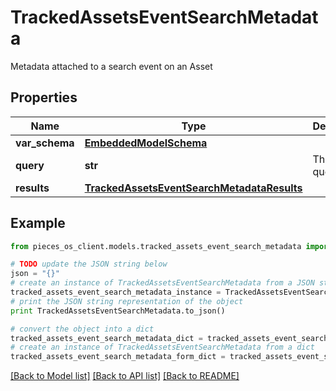 # TrackedAssetsEventSearchMetadata

Metadata attached to a search event on an Asset

## Properties
Name | Type | Description | Notes
------------ | ------------- | ------------- | -------------
**var_schema** | [**EmbeddedModelSchema**](EmbeddedModelSchema.md) |  | [optional] 
**query** | **str** | The search query itself | [optional] 
**results** | [**TrackedAssetsEventSearchMetadataResults**](TrackedAssetsEventSearchMetadataResults.md) |  | [optional] 

## Example

```python
from pieces_os_client.models.tracked_assets_event_search_metadata import TrackedAssetsEventSearchMetadata

# TODO update the JSON string below
json = "{}"
# create an instance of TrackedAssetsEventSearchMetadata from a JSON string
tracked_assets_event_search_metadata_instance = TrackedAssetsEventSearchMetadata.from_json(json)
# print the JSON string representation of the object
print TrackedAssetsEventSearchMetadata.to_json()

# convert the object into a dict
tracked_assets_event_search_metadata_dict = tracked_assets_event_search_metadata_instance.to_dict()
# create an instance of TrackedAssetsEventSearchMetadata from a dict
tracked_assets_event_search_metadata_form_dict = tracked_assets_event_search_metadata.from_dict(tracked_assets_event_search_metadata_dict)
```
[[Back to Model list]](../README.md#documentation-for-models) [[Back to API list]](../README.md#documentation-for-api-endpoints) [[Back to README]](../README.md)


